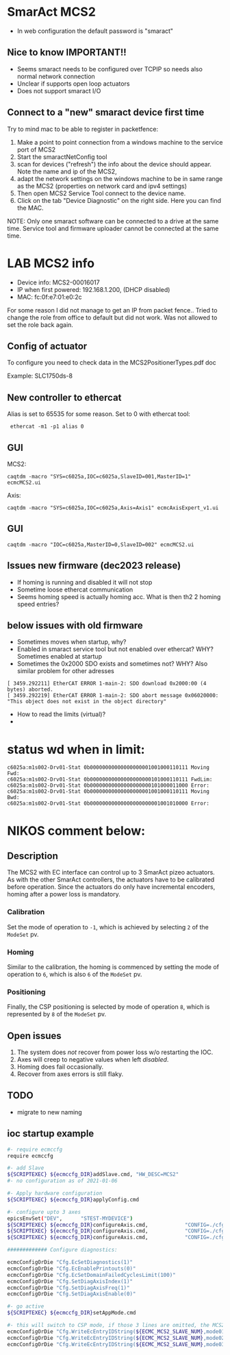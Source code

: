 

# SmarAct MCS2

* In web configuration the default password is "smaract"

## Nice to know IMPORTANT!!

* Seems smaract needs to be configured over TCPIP so needs also normal network connection
* Unclear if supports open loop actuators
* Does not support smaract I/O


## Connect to a "new" smaract device first time

Try to mind mac to be able to register in packetfence:
1. Make a point to point connection from a windows machine to the service port of MCS2
2. Start the smaractNetConfig tool
3. scan for devices  ("refresh") the info about the device should appear. Note the name and ip of the MCS2,
4. adapt the network settings on the windows machine to be in same range as the MCS2 (properties on network card and ipv4 settings)
5. Then open MCS2 Service Tool connect to the device name.
6. Click on the tab "Device Diagnostic" on the right side. Here you can find the MAC.

NOTE:  Only one smaract software can be connected to a drive at the same time. Service tool and firmware uploader cannot be connected at the same time.

# LAB MCS2 info
* Device info: MCS2-00016017
* IP when first powered: 192.168.1.200, (DHCP disabled)
* MAC: fc:0f:e7:01:e0:2c

For some reason I did not manage to get an IP from packet fence.. Tried to change the role from office to default but did not work. Was not allowed to set the role back again.

## Config of actuator

To configure you need to check data in the MCS2PositionerTypes.pdf doc

Example:  SLC1750ds-8

## New controller to ethercat

Alias is set to 65535 for some reason. Set to 0 with ethercat tool:
```
 ethercat -m1 -p1 alias 0
```

## GUI
MCS2:
```
caqtdm -macro "SYS=c6025a,IOC=c6025a,SlaveID=001,MasterID=1" ecmcMCS2.ui 
```
Axis:
```
caqtdm -macro "SYS=c6025a,IOC=c6025a,Axis=Axis1" ecmcAxisExpert_v1.ui
```

## GUI
```
caqtdm -macro "IOC=c6025a,MasterID=0,SlaveID=002" ecmcMCS2.ui 
```

## Issues new firmware (dec2023 release)
* If homing is running and disabled it will not stop
* Sometime loose ethercat communication
* Seems homing speed is actually homing acc. What is then th2 2 homing speed entries?

## below issues with old firmware
* Sometimes moves when startup, why?
* Enabled in smaract service tool but not enabled over ethercat? WHY? Sometimes enabled at startup
* Sometimes the 0x2000 SDO exists and sometimes not? WHY? Also similar problem for other adresses
```
[ 3459.292211] EtherCAT ERROR 1-main-2: SDO download 0x2000:00 (4 bytes) aborted.
[ 3459.292219] EtherCAT ERROR 1-main-2: SDO abort message 0x06020000: "This object does not exist in the object directory"
```
* How to read the limits (virtual)?
* 

# status wd when in limit:
```
c6025a:m1s002-Drv01-Stat 0b00000000000000000001001000110111 Moving Fwd:
c6025a:m1s002-Drv01-Stat 0b00000000000000000000101000110111 FwdLim:
c6025a:m1s002-Drv01-Stat 0b00000000000000000000101000011000 Error:
c6025a:m1s002-Drv01-Stat 0b00000000000000000001001000110111 Moving Bwd:
c6025a:m1s002-Drv01-Stat 0b00000000000000000000001001010000 Error:
```





# NIKOS comment below:


## Description

The MCS2 with EC interface can control up to 3 SmarAct pizeo actuators.
As with the other SmarAct controllers, the actuators have to be calibrated before operation.
Since the actuators do only have incremental encoders, homing after a power loss is mandatory.

### Calibration
Set the mode of operation to `-1`, which is achieved by selecting `2` of the `ModeSet` pv.

### Homing
Similar to the calibration, the homing is commenced by setting the mode of operation to `6`, which is also `6` of the `ModeSet` pv.

### Positioning
Finally, the CSP positioning is selected by mode of operation `8`, which is represented by `8` of the `ModeSet` pv.

## Open issues
1. The system does _not_ recover from power loss w/o restarting the IOC.
2. Axes will creep to negative values when left _disabled_.
3. Homing does fail occasionally.
4. Recover from axes errors is still flaky.

## TODO
* migrate to new naming

## ioc startup example

```bash
#- require ecmccfg
require ecmccfg

#- add Slave
${SCRIPTEXEC} ${ecmccfg_DIR}addSlave.cmd, "HW_DESC=MCS2"
#- no configuration as of 2021-01-06

#- Apply hardware configuration
${SCRIPTEXEC} ${ecmccfg_DIR}applyConfig.cmd

#- configure upto 3 axes
epicsEnvSet("DEV",      "STEST-MYDEVICE")
${SCRIPTEXEC} ${ecmccfg_DIR}configureAxis.cmd,            "CONFIG=./cfg/SLC17_X.pax"
${SCRIPTEXEC} ${ecmccfg_DIR}configureAxis.cmd,            "CONFIG=./cfg/SLC17_Y.pax"
${SCRIPTEXEC} ${ecmccfg_DIR}configureAxis.cmd,            "CONFIG=./cfg/SLC17_Z.pax"

############# Configure diagnostics:

ecmcConfigOrDie "Cfg.EcSetDiagnostics(1)"
ecmcConfigOrDie "Cfg.EcEnablePrintouts(0)"
ecmcConfigOrDie "Cfg.EcSetDomainFailedCyclesLimit(100)"
ecmcConfigOrDie "Cfg.SetDiagAxisIndex(1)"
ecmcConfigOrDie "Cfg.SetDiagAxisFreq(1)"
ecmcConfigOrDie "Cfg.SetDiagAxisEnable(0)"

#- go active
${SCRIPTEXEC} ${ecmccfg_DIR}setAppMode.cmd

#- this will switch to CSP mode, if those 3 lines are omitted, the MCS2 stays in operation mode '0', aka 'None' and has to manually switched to CSP mode.
ecmcConfigOrDie "Cfg.WriteEcEntryIDString(${ECMC_MCS2_SLAVE_NUM},mode01,8)"
ecmcConfigOrDie "Cfg.WriteEcEntryIDString(${ECMC_MCS2_SLAVE_NUM},mode02,8)"
ecmcConfigOrDie "Cfg.WriteEcEntryIDString(${ECMC_MCS2_SLAVE_NUM},mode03,8)"
```